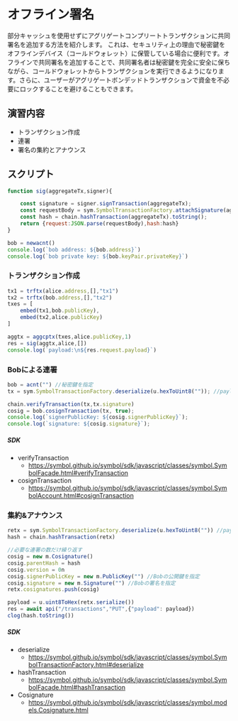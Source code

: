 # オフライン署名

部分キャッシュを使用せずにアグリゲートコンプリートトランザクションに共同署名を追加する方法を紹介します。
これは、セキュリティ上の理由で秘密鍵をオフラインデバイス（コールドウォレット）に保管している場合に便利です。オフラインで共同署名を追加することで、共同署名者は秘密鍵を完全に安全に保ちながら、コールドウォレットからトランザクションを実行できるようになります。さらに、ユーザーがアグリゲートボンデッドトランザクションで資金を不必要にロックすることを避けることもできます。

## 演習内容
- トランザクション作成
- 連署
- 署名の集約とアナウンス


## スクリプト
```js
function sig(aggregateTx,signer){

    const signature = signer.signTransaction(aggregateTx);
    const requestBody = sym.SymbolTransactionFactory.attachSignature(aggregateTx, signature);
    const hash = chain.hashTransaction(aggregateTx).toString();
    return {request:JSON.parse(requestBody),hash:hash}
}

bob = newacnt()
console.log(`bob address: ${bob.address}`)
console.log(`bob private key: ${bob.keyPair.privateKey}`)
```

### トランザクション作成
```js
tx1 = trftx(alice.address,[],"tx1")
tx2 = trftx(bob.address,[],"tx2")
txes = [
    embed(tx1,bob.publicKey),
    embed(tx2,alice.publicKey)
]

aggtx = aggcptx(txes,alice.publicKey,1)
res = sig(aggtx,alice,[])
console.log(`payload:\n${res.request.payload}`)
```

### Bobによる連署
```js
bob = acnt("") //秘密鍵を指定
tx = sym.SymbolTransactionFactory.deserialize(u.hexToUint8("")); //payloadを指定

chain.verifyTransaction(tx,tx.signature)
cosig = bob.cosignTransaction(tx, true);
console.log(`signerPublicKey: ${cosig.signerPublicKey}`);
console.log(`signature: ${cosig.signature}`);
```

##### SDK
- verifyTransaction
  - https://symbol.github.io/symbol/sdk/javascript/classes/symbol.SymbolFacade.html#verifyTransaction
- cosignTransaction
  - https://symbol.github.io/symbol/sdk/javascript/classes/symbol.SymbolAccount.html#cosignTransaction


### 集約&アナウンス
```js
retx = sym.SymbolTransactionFactory.deserialize(u.hexToUint8("")) //payload指定
hash = chain.hashTransaction(retx)

//必要な連署の数だけ繰り返す
cosig = new m.Cosignature()
cosig.parentHash = hash
cosig.version = 0n
cosig.signerPublicKey = new m.PublicKey("") //Bobの公開鍵を指定
cosig.signature = new m.Signature("") //Bobの署名を指定
retx.cosignatures.push(cosig)

payload = u.uint8ToHex(retx.serialize())
res = await api("/transactions","PUT",{"payload": payload})
clog(hash.toString())
```

##### SDK
- deserialize
  - https://symbol.github.io/symbol/sdk/javascript/classes/symbol.SymbolTransactionFactory.html#deserialize
- hashTransaction
  - https://symbol.github.io/symbol/sdk/javascript/classes/symbol.SymbolFacade.html#hashTransaction
- Cosignature
  - https://symbol.github.io/symbol/sdk/javascript/classes/symbol.models.Cosignature.html
